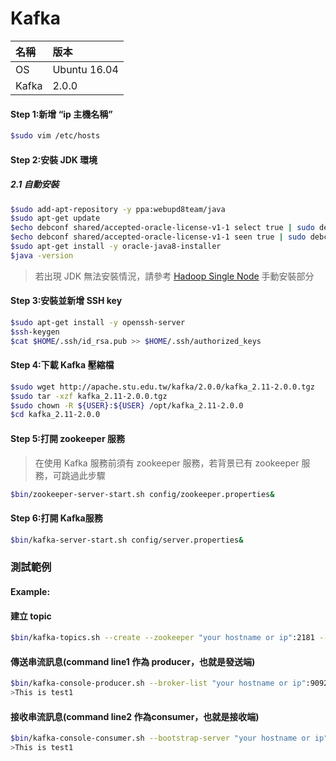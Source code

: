 # Kafka

| 名稱 | 版本 |
| :--- | :--- |
| OS | Ubuntu 16.04 |
| Kafka | 2.0.0 |

#### Step 1:新增 “ip 主機名稱”

```bash
$sudo vim /etc/hosts
```

#### Step 2:安裝 JDK 環境

##### 2.1 自動安裝

```bash
$sudo add-apt-repository -y ppa:webupd8team/java
$sudo apt-get update
$echo debconf shared/accepted-oracle-license-v1-1 select true | sudo debconf-set-selections
$echo debconf shared/accepted-oracle-license-v1-1 seen true | sudo debconf-set-selections
$sudo apt-get install -y oracle-java8-installer
$java -version
```

> 若出現 JDK 無法安裝情況，請參考 [Hadoop Single Node](/BigData/hadoop-single-node.md) 手動安裝部分

#### Step 3:安裝並新增 SSH key

```bash
$sudo apt-get install -y openssh-server
$ssh-keygen
$cat $HOME/.ssh/id_rsa.pub >> $HOME/.ssh/authorized_keys
```

#### Step 4:下載 Kafka 壓縮檔

```bash
$sudo wget http://apache.stu.edu.tw/kafka/2.0.0/kafka_2.11-2.0.0.tgz
$sudo tar -xzf kafka_2.11-2.0.0.tgz
$sudo chown -R ${USER}:${USER} /opt/kafka_2.11-2.0.0
$cd kafka_2.11-2.0.0
```

#### Step 5:打開 zookeeper 服務

> 在使用 Kafka 服務前須有 zookeeper 服務，若背景已有 zookeeper 服務，可跳過此步驟

```bash
$bin/zookeeper-server-start.sh config/zookeeper.properties&
```

#### Step 6:打開 Kafka服務

```bash
$bin/kafka-server-start.sh config/server.properties&
```

### 

### 測試範例

#### Example:

#### 建立 topic

```bash
$bin/kafka-topics.sh --create --zookeeper "your hostname or ip":2181 --replication-factor 1 --partitions 1 --topic topic1
```

#### 傳送串流訊息\(command line1 作為 producer，也就是發送端\)

```bash
$bin/kafka-console-producer.sh --broker-list "your hostname or ip":9092 --topic topic1
>This is test1
```

#### 接收串流訊息\(command line2 作為consumer，也就是接收端\)

```bash
$bin/kafka-console-consumer.sh --bootstrap-server "your hostname or ip":9092 --topic topic1 --from-beginning
>This is test1
```



